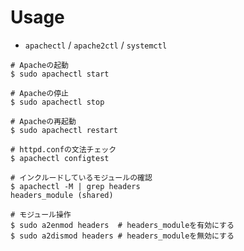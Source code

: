 # Usage
- `apachectl` / `apache2ctl` / `systemctl`

```
# Apacheの起動
$ sudo apachectl start

# Apacheの停止
$ sudo apachectl stop

# Apacheの再起動
$ sudo apachectl restart
```

```
# httpd.confの文法チェック
$ apachectl configtest
```

```
# インクルードしているモジュールの確認
$ apachectl -M | grep headers
headers_module (shared)

# モジュール操作
$ sudo a2enmod headers  # headers_moduleを有効にする
$ sudo a2dismod headers # headers_moduleを無効にする
```

